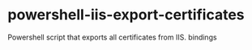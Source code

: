 # powershell-iis-export-certificates
Powershell script that exports all certificates from IIS. bindings
